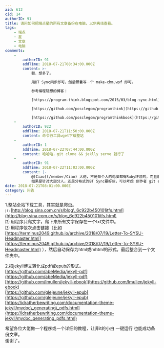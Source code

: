 ```yaml
---
aid: 612
cid: 14
authorID: 91
title: 请问如何把端点星的所有文章备份在电脑，以供离线查看。
tags:
    - 端点
    - 星
    - 文章
    - 电脑
comments:
    -
        authorID: 91
        addTime: 2018-07-21T08:34:00.000Z
        content: >-
            额，想多了。  

            用BT Sync同步即可，然后照着写一个 make-chm.wsf 即可。  

            参考编程随想的博客：  

            [https://program-think.blogspot.com/2015/03/blog-sync.html](https://program-think.blogspot.com/2015/03/blog-sync.html)  

            [https://github.com/posclegom/programthink](https://github.com/posclegom/programthink)  

            [https://github.com/posclegom/programthinkbook](https://github.com/posclegom/programthinkbook)
    -
        authorID: 922
        addTime: 2018-07-21T11:50:00.000Z
        content: 命令行工具wget下载整站
    -
        authorID: 1
        addTime: 2018-07-22T07:44:00.000Z
        content: 哈哈哈，git clone && jeklly serve 就行了
    -
        authorID: 91
        addTime: 2018-07-22T11:03:00.000Z
        content: |-
            @[Ciao](/member/Ciao) 大佬，不是每个人的电脑都有Ruby环境的，而且前提还要github不挂。  
            如果是针对大部分人，还是分布式的BT Sync要好些，可以考虑 创作者 git clone到自己电脑上后发一个key，以供大家同步：）
date: 2018-07-21T08:01:00.000Z
category: 问答
---
```


1.整站全站下载工具，其实就是爬虫。  
⑴ [http://blog.sina.com.cn/s/blog\_6c922b450101itfs.html](http://blog.sina.com.cn/s/blog_6c922b450101itfs.html)  
⑵ 用程序只爬文字，爬下来所有文字保存在一个txt文件中。  
⑶ 用程序依次点击链接（比如 [https://terminus2049.github.io/archive/2018/07/19/Letter-To-SYSU-Headmaster.html](https://terminus2049.github.io/archive/2018/07/19/Letter-To-SYSU-Headmaster.html) ），然后自动保存为html或mhtml的形式。最后整合到一个文件夹中。

2.把jekyll博文转化成pdf或epub的形式。  
[https://github.com/abeMedia/jekyll-pdf](https://github.com/abeMedia/jekyll-pdf)  
[https://github.com/lmullen/jekyll-ebook](https://github.com/lmullen/jekyll-ebook)  
[https://github.com/glejeune/jekyll-epub](https://github.com/glejeune/jekyll-epub)  
[https://idratherbewriting.com/documentation-theme-jekyll/mydoc\_generating\_pdfs.html](https://idratherbewriting.com/documentation-theme-jekyll/mydoc_generating_pdfs.html)

希望各位大佬做一个程序或一个详细的教程，让非it的小白 一键运行 也能成功备份文章。  
谢谢了。
